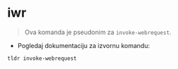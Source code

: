 # iwr

> Ova komanda je pseudonim za `invoke-webrequest`.

- Pogledaj dokumentaciju za izvornu komandu:

`tldr invoke-webrequest`
